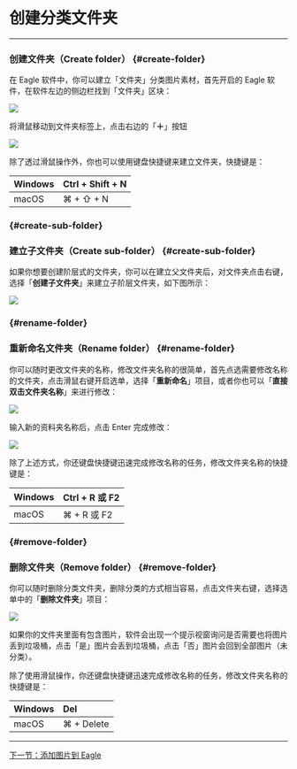# 创建分类文件夹

---

### 创建文件夹（Create folder） {#create-folder}

在 Eagle 软件中，你可以建立「文件夹」分类图片素材，首先开启的 Eagle 软件，在软件左边的侧边栏找到「文件夹」区块：

![](http://via.placeholder.com/350x150)

将滑鼠移动到文件夹标签上，点击右边的「**＋**」按钮

![](http://via.placeholder.com/350x150)

除了透过滑鼠操作外，你也可以使用键盘快捷键来建立文件夹，快捷键是：

| Windows | Ctrl + Shift + N |
| :--- | :--- |
| macOS | ⌘ + ⇧ + N |

###  {#create-sub-folder}

### 建立子文件夹（Create sub-folder） {#create-sub-folder}

如果你想要创建阶层式的文件夹，你可以在建立父文件夹后，对文件夹点击右键，选择「**创建子文件夹**」来建立子阶层文件夹，如下图所示：

![](http://via.placeholder.com/350x150)

###  {#rename-folder}

### 重新命名文件夹（Rename folder） {#rename-folder}

你可以随时更改文件夹的名称，修改文件夹名称的很简单，首先点选需要修改名称的文件夹，点击滑鼠右键开启选单，选择「**重新命名**」项目，或者你也可以「**直接双击文件夹名称**」来进行修改：

![](http://via.placeholder.com/350x150)

输入新的资料夹名称后，点击 Enter 完成修改：

![](http://via.placeholder.com/350x150)

除了上述方式，你还键盘快捷键迅速完成修改名称的任务，修改文件夹名称的快捷键是：

| Windows | Ctrl + R 或 F2 |
| :--- | :--- |
| macOS | ⌘ + R 或 F2 |

###  {#remove-folder}

### 删除文件夹（Remove folder） {#remove-folder}

你可以随时删除分类文件夹，删除分类的方式相当容易，点击文件夹右键，选择选单中的「**删除文件夹**」项目：

![](http://via.placeholder.com/350x150)

如果你的文件夹里面有包含图片，软件会出现一个提示视窗询问是否需要也将图片丢到垃圾桶，点击「是」图片会丢到垃圾桶，点击「否」图片会回到全部图片（未分类）。

除了使用滑鼠操作，你还键盘快捷键迅速完成修改名称的任务，修改文件夹名称的快捷键是：

| Windows | Del |
| :--- | :--- |
| macOS | ⌘ + Delete |

---

[下一节：添加图片到 Eagle](/add-images.md)

